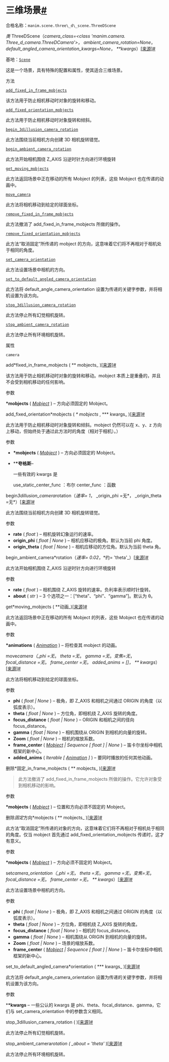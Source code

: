 # 三维场景[#](#threedscene "此标题的固定链接")

合格名称：`manim.scene.three\_d\_scene.ThreeDScene`

_类_ ThreeDScene（_camera_class=<class 'manim.camera. Three_d_camera.ThreeDCamera'>_， _ambient_camera_rotation=None_， _default_angled_camera_orientation_kwargs=None_， _\*\*kwargs_）[\[来源\]](../_modules/manim/scene/three_d_scene.html#ThreeDScene)[#](#manim.scene.three_d_scene.ThreeDScene "此定义的固定链接")

基地：[`Scene`](manim.scene.scene.Scene.html#manim.scene.scene.Scene "手动场景.场景.场景")

这是一个场景，具有特殊的配置和属性，使其适合三维场景。

方法

[`add_fixed_in_frame_mobjects`](#manim.scene.three_d_scene.ThreeDScene.add_fixed_in_frame_mobjects "manim.scene. Three_d_scene.ThreeDScene.add_fixed_in_frame_mobjects")

该方法用于防止相机移动时对象的旋转和移动。

[`add_fixed_orientation_mobjects`](#manim.scene.three_d_scene.ThreeDScene.add_fixed_orientation_mobjects "manim.scene. Three_d_scene.ThreeDScene.add_fixed_orientation_mobjects")

此方法用于防止相机移动时对象旋转和倾斜。

[`begin_3dillusion_camera_rotation`](#manim.scene.three_d_scene.ThreeDScene.begin_3dillusion_camera_rotation "manim.scene. Three_d_scene.ThreeDScene.begin_3dillusion_camera_rotation")

此方法围绕当前相机方向创建 3D 相机旋转错觉。

[`begin_ambient_camera_rotation`](#manim.scene.three_d_scene.ThreeDScene.begin_ambient_camera_rotation "manim.scene. Three_d_scene.ThreeDScene.begin_ambient_camera_rotation")

此方法开始相机围绕 Z_AXIS 沿逆时针方向进行环境旋转

[`get_moving_mobjects`](#manim.scene.three_d_scene.ThreeDScene.get_moving_mobjects "manim.scene. Three_d_scene.ThreeDScene.get_moving_mobjects")

此方法返回场景中正在移动的所有 Mobject 的列表，这些 Mobject 也在传递的动画中。

[`move_camera`](#manim.scene.three_d_scene.ThreeDScene.move_camera "manim.scene. Three_d_scene.ThreeDScene.move_camera")

此方法将相机移动到给定的球面坐标。

[`remove_fixed_in_frame_mobjects`](#manim.scene.three_d_scene.ThreeDScene.remove_fixed_in_frame_mobjects "manim.scene. Three_d_scene.ThreeDScene.remove_fixed_in_frame_mobjects")

此方法撤消了 add_fixed_in_frame_mobjects 所做的操作。

[`remove_fixed_orientation_mobjects`](#manim.scene.three_d_scene.ThreeDScene.remove_fixed_orientation_mobjects "manim.scene. Three_d_scene.ThreeDScene.remove_fixed_orientation_mobjects")

此方法“取消固定”所传递的 mobject 的方向，这意味着它们将不再相对于相机处于相同的角度。

[`set_camera_orientation`](#manim.scene.three_d_scene.ThreeDScene.set_camera_orientation "manim.scene. Three_d_scene.ThreeDScene.set_camera_orientation")

此方法设置场景中相机的方向。

[`set_to_default_angled_camera_orientation`](#manim.scene.three_d_scene.ThreeDScene.set_to_default_angled_camera_orientation "manim.scene. Three_d_scene.ThreeDScene.set_to_default_angled_camera_orientation")

此方法将 default_angle_camera_orientation 设置为传递的关键字参数，并将相机设置为该方向。

[`stop_3dillusion_camera_rotation`](#manim.scene.three_d_scene.ThreeDScene.stop_3dillusion_camera_rotation "manim.scene. Three_d_scene.ThreeDScene.stop_3dillusion_camera_rotation")

此方法停止所有幻觉相机旋转。

[`stop_ambient_camera_rotation`](#manim.scene.three_d_scene.ThreeDScene.stop_ambient_camera_rotation "manim.scene. Three_d_scene.ThreeDScene.stop_ambient_camera_rotation")

此方法停止所有环境相机旋转。

属性

`camera`

add*fixed_in_frame_mobjects ( *\* mobjects\_ )[\[来源\]](../_modules/manim/scene/three_d_scene.html#ThreeDScene.add_fixed_in_frame_mobjects)[#](#manim.scene.three_d_scene.ThreeDScene.add_fixed_in_frame_mobjects "此定义的固定链接")

该方法用于防止相机移动时对象的旋转和移动。mobject 本质上是重叠的，并且不会受到相机移动的任何影响。

参数

**\*mobjects** ( [_Mobject_](manim.mobject.mobject.Mobject.html#manim.mobject.mobject.Mobject "manim.mobject.mobject.Mobject") ) – 方向必须固定的 Mobject。

add_fixed_orientation*mobjects ( *\* mobjects* , *\*\* kwargs\_ )[\[来源\]](../_modules/manim/scene/three_d_scene.html#ThreeDScene.add_fixed_orientation_mobjects)[#](#manim.scene.three_d_scene.ThreeDScene.add_fixed_orientation_mobjects "此定义的固定链接")

此方法用于防止相机移动时对象旋转和倾斜。mobject 仍然可以在 x、y、z 方向上移动，但始终处于通过此方法时的角度（相对于相机）。）

参数

- **\*mobjects** ( [_Mobject_](manim.mobject.mobject.Mobject.html#manim.mobject.mobject.Mobject "manim.mobject.mobject.Mobject") ) – 方向必须固定的 Mobject。
- \***\*夸格斯**–

  一些有效的 kwargs 是

  use_static_center_func ：布尔 center_func ：函数

begin*3dillusion_camera*rotation（*速率= 1*， \_origin_phi =无*， \_origin_theta =无*）[\[来源\]](../_modules/manim/scene/three_d_scene.html#ThreeDScene.begin_3dillusion_camera_rotation)[#](#manim.scene.three_d_scene.ThreeDScene.begin_3dillusion_camera_rotation "此定义的固定链接")

此方法围绕当前相机方向创建 3D 相机旋转错觉。

参数

- **rate** ( _float_ ) – 相机旋转幻象运行的速率。
- **origin_phi** ( _float_ _|_ _None_ ) – 相机应移动的极角。默认为当前 phi 角度。
- **origin_theta** ( _float_ _|_ _None_ ) – 相机应移动的方位角。默认为当前 theta 角。

begin_ambient_camera*rotation（*速率= 0.02*，*约= 'theta'\_）[\[来源\]](../_modules/manim/scene/three_d_scene.html#ThreeDScene.begin_ambient_camera_rotation)[#](#manim.scene.three_d_scene.ThreeDScene.begin_ambient_camera_rotation "此定义的固定链接")

此方法开始相机围绕 Z_AXIS 沿逆时针方向进行环境旋转

参数

- **rate** ( _float_ ) – 相机围绕 Z_AXIS 旋转的速率。负利率表示顺时针旋转。
- **about** ( _str_ ) – 3 个选项之一：\[“theta”、“phi”、“gamma”\]。默认为 θ。

get*moving_mobjects ( *\*动画\_)[\[来源\]](../_modules/manim/scene/three_d_scene.html#ThreeDScene.get_moving_mobjects)[#](#manim.scene.three_d_scene.ThreeDScene.get_moving_mobjects "此定义的固定链接")

此方法返回场景中正在移动的所有 Mobject 的列表，这些 Mobject 也在传递的动画中。

参数

**\*animations** ( [_Animation_](manim.animation.animation.Animation.html#manim.animation.animation.Animation "manim.animation.animation.Animation") ) – 将检查其 mobject 的动画。

move*camera（\_phi =无*， _theta =无_， _gamma =无_，_变焦=无_， _focal_distance =无_， _frame_center =无_， _added_anims = \[\]_， _\*\* kwargs_）[\[来源\]](../_modules/manim/scene/three_d_scene.html#ThreeDScene.move_camera)[#](#manim.scene.three_d_scene.ThreeDScene.move_camera "此定义的固定链接")

此方法将相机移动到给定的球面坐标。

参数

- **phi** ( _float_ _|_ _None_ ) – 极角，即 Z_AXIS 和相机之间通过 ORIGIN 的角度（以弧度表示）。
- **theta** ( _float_ _|_ _None_ ) – 方位角，即相机绕 Z_AXIS 旋转的角度。
- **focus_distance** ( _float_ _|_ _None_ ) – ORIGIN 和相机之间的径向 focus_distance。
- **gamma** ( _float_ _|_ _None_ ) – 相机围绕从 ORIGIN 到相机的向量的旋转。
- **Zoom** ( _float_ _|_ _None_ ) – 相机的缩放系数。
- **frame_center** ( [_Mobject_](manim.mobject.mobject.Mobject.html#manim.mobject.mobject.Mobject "manim.mobject.mobject.Mobject") _|_ _Sequence_ _\[_ _float_ _\]_ _|_ _None_ ) – 笛卡尔坐标中相机框架的新中心。
- **added_anims** ( _Iterable_ _\[_ [_Animation_](manim.animation.animation.Animation.html#manim.animation.animation.Animation "manim.animation.animation.Animation") _\]_ ) – 要同时播放的任何其他动画。

删除*固定\_in_frame_mobjects ( *\* mobjects\_ )[\[来源\]](../_modules/manim/scene/three_d_scene.html#ThreeDScene.remove_fixed_in_frame_mobjects)[#](#manim.scene.three_d_scene.ThreeDScene.remove_fixed_in_frame_mobjects "此定义的固定链接")

> 此方法撤消了 add_fixed_in_frame_mobjects 所做的操作。它允许对象受到相机移动的影响。

参数

**\*mobjects** ( [_Mobject_](manim.mobject.mobject.Mobject.html#manim.mobject.mobject.Mobject "manim.mobject.mobject.Mobject") ) – 位置和方向必须不固定的 Mobject。

删除*固定*方向*mobjects ( *\* mobjects\_ )[\[来源\]](../_modules/manim/scene/three_d_scene.html#ThreeDScene.remove_fixed_orientation_mobjects)[#](#manim.scene.three_d_scene.ThreeDScene.remove_fixed_orientation_mobjects "此定义的固定链接")

此方法“取消固定”所传递的对象的方向，这意味着它们将不再相对于相机处于相同的角度。仅当 mobject 首先通过 add_fixed_orientation_mobjects 传递时，这才有意义。

参数

**\*mobjects** ( [_Mobject_](manim.mobject.mobject.Mobject.html#manim.mobject.mobject.Mobject "manim.mobject.mobject.Mobject") ) – 方向必须不固定的 Mobject。

set*camera_orientation（\_phi =无*， _theta =无_， _gamma =无_，_变焦=无_， _focal_distance =无_， _frame_center =无_， _\*\* kwargs_）[\[来源\]](../_modules/manim/scene/three_d_scene.html#ThreeDScene.set_camera_orientation)[#](#manim.scene.three_d_scene.ThreeDScene.set_camera_orientation "此定义的固定链接")

此方法设置场景中相机的方向。

参数

- **phi** ( _float_ _|_ _None_ ) – 极角，即 Z_AXIS 和相机之间通过 ORIGIN 的角度（以弧度表示）。
- **theta** ( _float_ _|_ _None_ ) – 方位角，即相机绕 Z_AXIS 旋转的角度。
- **focus_distance** ( _float_ _|_ _None_ ) – 相机的 focus_distance。
- **gamma** ( _float_ _|_ _None_ ) – 相机围绕从 ORIGIN 到相机的向量的旋转。
- **Zoom** ( _float_ _|_ _None_ ) – 场景的缩放系数。
- **frame_center** ( [_Mobject_](manim.mobject.mobject.Mobject.html#manim.mobject.mobject.Mobject "manim.mobject.mobject.Mobject") _|_ _Sequence_ _\[_ _float_ _\]_ _|_ _None_ ) – 笛卡尔坐标中相机框架的新中心。

set_to_default_angled_camera*orientation ( *\*\* kwargs\_ )[\[来源\]](../_modules/manim/scene/three_d_scene.html#ThreeDScene.set_to_default_angled_camera_orientation)[#](#manim.scene.three_d_scene.ThreeDScene.set_to_default_angled_camera_orientation "此定义的固定链接")

此方法将 default_angle_camera_orientation 设置为传递的关键字参数，并将相机设置为该方向。

参数

\***\*kwargs** – 一些公认的 kwargs 是 phi、theta、focal_distance、gamma，它们与 set_camera_orientation 中的参数含义相同。

stop_3dillusion_camera_rotation ( )[\[来源\]](../_modules/manim/scene/three_d_scene.html#ThreeDScene.stop_3dillusion_camera_rotation)[#](#manim.scene.three_d_scene.ThreeDScene.stop_3dillusion_camera_rotation "此定义的固定链接")

此方法停止所有幻觉相机旋转。

stop_ambient_camera*rotation ( \_about = 'theta'* )[\[来源\]](../_modules/manim/scene/three_d_scene.html#ThreeDScene.stop_ambient_camera_rotation)[#](#manim.scene.three_d_scene.ThreeDScene.stop_ambient_camera_rotation "此定义的固定链接")

此方法停止所有环境相机旋转。
